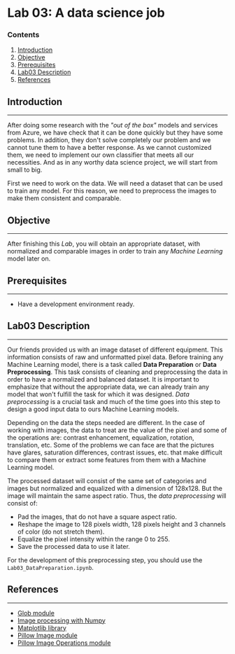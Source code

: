# Lab 03: A data science job

### Contents 

1. [Introduction](#introduction)
1. [Objective](#objective)
1. [Prerequisites](#prerequisites)
1. [Lab03 Description](#lab03-description)
1. [References](#references)

## Introduction
---

After doing some research with the *"out of the box"* models and services from Azure, we have check that it can be done quickly but they have some problems.
In addition, they don't solve completely our problem and we cannot tune them to have a better response.
As we cannot customized them, we need to implement our own classifier that meets all our necessities.
And as in any worthy data science project, we will start from small to big. 

First we need to work on the data.
We will need a dataset that can be used to train any model.
For this reason, we need to preprocess the images to make them consistent and comparable.

## Objective
---

After finishing this *Lab*, you will obtain an appropriate dataset, with normalized and comparable images in order to train any *Machine Learning* model later on.

## Prerequisites
---
* Have a development environment ready.

## Lab03 Description
---

Our friends provided us with an image dataset of different equipment.
This information consists of raw and unformatted pixel data.
Before training any Machine Learning model, there is a task called **Data Preparation** or **Data Preprocessing**.
This task consists of cleaning and preprocessing the data in order to have a normalized and balanced dataset.
It is important to emphasize that without the appropriate data, we can already train any model that won't fulfill the task for which it was designed.
*Data preprocessing* is a crucial task and much of the time goes into this step to design a good input data to ours Machine Learning models.

Depending on the data the steps needed are different. 
In the case of working with images, the data to treat are the value of the pixel and some of the operations are: contrast enhancement, equalization, rotation, translation, etc.
Some of the problems we can face are that the pictures have glares, saturation differences, contrast issues, etc. that make difficult to compare them or extract some features from them with a Machine Learning model.

The processed dataset will consist of the same set of categories and images but normalized and equalized with a dimension of 128x128.
But the image will maintain the same aspect ratio.
Thus, the *data preprocessing* will consist of:
* Pad the images, that do not have a square aspect ratio.
* Reshape the image to 128 pixels width, 128 pixels height and 3 channels of color (do not stretch them).
* Equalize the pixel intensity within the range 0 to 255. 
* Save the processed data to use it later.

For the development of this preprocessing step, you should use the `Lab03_DataPreparation.ipynb`.

## References
---

* [Glob module](https://docs.python.org/3/library/glob.html#module-glob)
* [Image processing with Numpy](https://www.degeneratestate.org/posts/2016/Oct/23/image-processing-with-numpy/)
* [Matplotlib library](https://matplotlib.org/)
* [Pillow Image module](https://pillow.readthedocs.io/en/4.2.x/reference/Image.html)
* [Pillow Image Operations module](http://pillow.readthedocs.io/en/4.2.x/reference/ImageOps.html) 